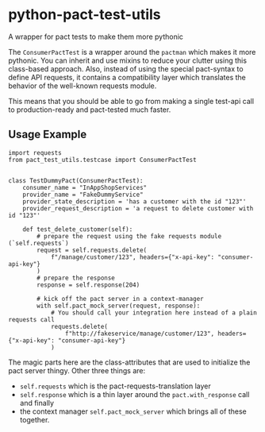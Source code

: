 # python-pact-test-utils
A wrapper for pact tests to make them more pythonic

The `ConsumerPactTest` is a wrapper around the `pactman` which makes it more
pythonic. You can inherit and use mixins to reduce your clutter using this
class-based approach. Also, instead of using the special pact-syntax to define
API requests, it contains a compatibility layer which translates the behavior of
the well-known requests module.

This means that you should be able to go from making a single test-api call to
production-ready and pact-tested much faster.


Usage Example
-------------

    import requests
    from pact_test_utils.testcase import ConsumerPactTest
    
    
    class TestDummyPact(ConsumerPactTest):
        consumer_name = "InAppShopServices"
        provider_name = "FakeDummyService"
        provider_state_description = 'has a customer with the id "123"'
        provider_request_description = 'a request to delete customer with id "123"'
    
        def test_delete_customer(self):
            # prepare the request using the fake requests module (`self.requests`)
            request = self.requests.delete(
                f"/manage/customer/123", headers={"x-api-key": "consumer-api-key"}
            )
            # prepare the response
            response = self.response(204)
    
            # kick off the pact server in a context-manager
            with self.pact_mock_server(request, response):
                # You should call your integration here instead of a plain requests call
                requests.delete(
                    f"http://fakeservice/manage/customer/123", headers={"x-api-key": "consumer-api-key"}
                )

The magic parts here are the class-attributes that are used to initialize the pact server thingy.
Other three things are:
 - `self.requests` which is the pact-requests-translation layer
 - `self.response` which is a thin layer around the `pact.with_response` call
    and finally
 - the context manager `self.pact_mock_server` which brings all of these together.
